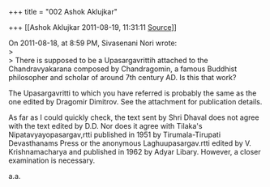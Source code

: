 +++
title = "002 Ashok Aklujkar"

+++
[[Ashok Aklujkar	2011-08-19, 11:31:11 [Source](https://groups.google.com/g/bvparishat/c/Pskm-G9Of7s)]]



  
On 2011-08-18, at 8:59 PM, Sivasenani Nori wrote:  
\>  
\> There is supposed to be a Upasargavrittih attached to the Chandravyakarana composed by Chandragomin, a famous Buddhist philosopher and scholar of around 7th century AD. Is this that work?

The Upasargavritti to which you have referred is probably the same as the one edited by Dragomir Dimitrov. See the attachment for publication details.

As far as I could quickly check, the text sent by Shri Dhaval does not agree with the text edited by D.D. Nor does it agree with Tilaka's Nipatavyayopasargav,rtti published in 1951 by Tirumala-Tirupati Devasthanams Press or the anonymous Laghuupasargav.rtti edited by V. Krishnamacharya and published in 1962 by Adyar Libary. However, a closer examination is necessary.

a.a.  

